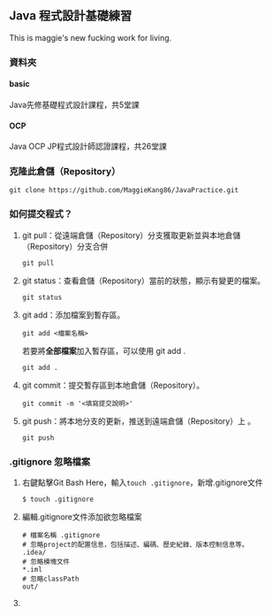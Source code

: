 ## Java 程式設計基礎練習
This is maggie's new fucking work for living.

### 資料夾 
#### basic
Java先修基礎程式設計課程，共5堂課

#### OCP
Java OCP JP程式設計師認證課程，共26堂課

### 克隆此倉儲（Repository）
```
git clone https://github.com/MaggieKang86/JavaPractice.git
```
### 如何提交程式？

1. git pull：從遠端倉儲（Repository）分支獲取更新並與本地倉儲（Repository）分支合併
    ```
    git pull
    ```

2. git status：查看倉儲（Repository）當前的狀態，顯示有變更的檔案。
   ```
   git status
   ```

3. git add：添加檔案到暫存區。
   ```
   git add <檔案名稱>
   ```
   
   若要將**全部檔案**加入暫存區，可以使用 git add .
   ```
   git add .
   ```
   
4. git commit：提交暫存區到本地倉儲（Repository）。
   ```
   git commit -m '<填寫提交說明>'
   ```

5. git push：將本地分支的更新，推送到遠端倉儲（Repository）上 。
   ```
   git push
   ```

### .gitignore 忽略檔案
1. 右鍵點擊Git Bash Here，輸入`touch .gitignore`，新增.gitignore文件
    ```
    $ touch .gitignore
    ```

2. 編輯.gitignore文件添加欲忽略檔案
    ```
   # 檔案名稱 .gitignore
   # 忽略project的配置信息，包括描述、編碼、歷史紀錄、版本控制信息等。
   .idea/
   # 忽略模塊文件
   *.iml
   # 忽略classPath
   out/
    ```
   
3. 
